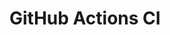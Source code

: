 # GitHub Actions CI















































































































































































































































































































































































































































































































































































































































































































































































































































































































































































































































































































































































































































































































































































































































































































































































































































































































































































































































































































































































































































































































































































































































































































































































































































































































































































































































































































































